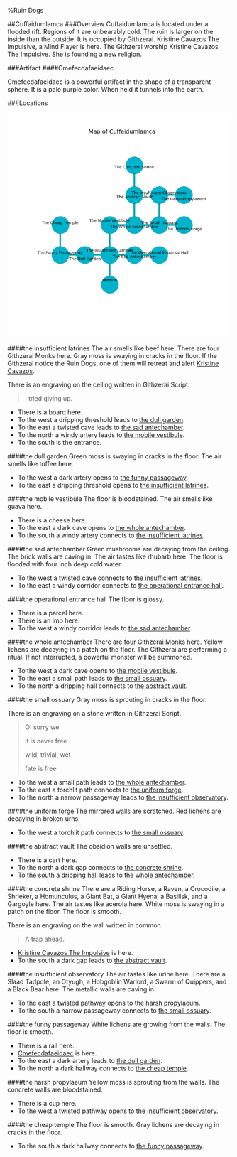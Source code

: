 %Ruin Dogs

##Cuffaidumlamca
###Overview
Cuffaidumlamca is located under a flooded rift. Regions of it are unbearably cold. The ruin is larger on the inside than the outside. It is occupied by Githzerai. <a name="Kristine-Cavazos-The-Impulsive"></a>Kristine Cavazos The Impulsive, a Mind Flayer is here. The Githzerai worship Kristine Cavazos The Impulsive. She  is founding a new religion. 



###Artifact
####<a name="Cmefecdafaeidaec"></a>Cmefecdafaeidaec


Cmefecdafaeidaec is a powerful artifact in the shape of a transparent sphere. It is a pale purple color. When held it tunnels into the earth. 





###Locations


![](../v2/images/Cuffaidumlamca.png)

####<a name="the-insufficient-latrines"></a>the insufficient latrines
The air smells like beef here. There are four Githzerai Monks here. Gray moss is swaying in cracks in the floor. If the Githzerai notice the Ruin Dogs, one of them will retreat and alert [Kristine Cavazos](#Kristine-Cavazos). 

There is an engraving on the ceiling written in Githzerai Script. 

> I tried giving up.
>


* There is a board here.
* To the west a dripping threshold leads to [the dull garden](#the-dull-garden).
* To the east a twisted cave leads to [the sad antechamber](#the-sad-antechamber).
* To the north a windy artery leads to [the mobile vestibule](#the-mobile-vestibule).
* To the south is the entrance.


####<a name="the-dull-garden"></a>the dull garden
Green moss is swaying in cracks in the floor. The air smells like toffee here. 



* To the west a dark artery opens to [the funny passageway](#the-funny-passageway).
* To the east a dripping threshold opens to [the insufficient latrines](#the-insufficient-latrines).


####<a name="the-mobile-vestibule"></a>the mobile vestibule
The floor is bloodstained. The air smells like guava here. 



* There is a cheese here.
* To the east a dark cave opens to [the whole antechamber](#the-whole-antechamber).
* To the south a windy artery connects to [the insufficient latrines](#the-insufficient-latrines).


####<a name="the-sad-antechamber"></a>the sad antechamber
Green mushrooms are decaying from the ceiling. The brick walls are caving in. The air tastes like rhubarb here. The floor is flooded with four inch deep cold water. 



* To the west a twisted cave connects to [the insufficient latrines](#the-insufficient-latrines).
* To the east a windy corridor connects to [the operational entrance hall](#the-operational-entrance-hall).


####<a name="the-operational-entrance-hall"></a>the operational entrance hall
The floor is glossy. 



* There is a parcel here.
* There is an imp here.
* To the west a windy corridor leads to [the sad antechamber](#the-sad-antechamber).


####<a name="the-whole-antechamber"></a>the whole antechamber
There are four Githzerai Monks here. Yellow lichens are decaying in a patch on the floor. The Githzerai are performing a ritual. If not interrupted, a powerful monster will be summoned. 



* To the west a dark cave opens to [the mobile vestibule](#the-mobile-vestibule).
* To the east a small path leads to [the small ossuary](#the-small-ossuary).
* To the north a dripping hall connects to [the abstract vault](#the-abstract-vault).


####<a name="the-small-ossuary"></a>the small ossuary
Gray moss is sprouting in cracks in the floor. 

There is an engraving on a stone written in Githzerai Script. 

> O! sorry we
>
> it is never free
>
> wild, trivial, wet
>
> fate is free
>


* To the west a small path leads to [the whole antechamber](#the-whole-antechamber).
* To the east a torchlit path connects to [the uniform forge](#the-uniform-forge).
* To the north a narrow passageway leads to [the insufficient observatory](#the-insufficient-observatory).


####<a name="the-uniform-forge"></a>the uniform forge
The mirrored walls are scratched. Red lichens are decaying in broken urns. 



* To the west a torchlit path connects to [the small ossuary](#the-small-ossuary).


####<a name="the-abstract-vault"></a>the abstract vault
The obsidion walls are unsettled. 



* There is a cart here.
* To the north a dark gap connects to [the concrete shrine](#the-concrete-shrine).
* To the south a dripping hall leads to [the whole antechamber](#the-whole-antechamber).


####<a name="the-concrete-shrine"></a>the concrete shrine
There are a Riding Horse, a Raven, a Crocodile, a Shrieker, a Homunculus, a Giant Bat, a Giant Hyena, a Basilisk, and a Gargoyle here. The air tastes like acerola here. White moss is swaying in a patch on the floor. The floor is smooth. 

There is an engraving on the wall written in common. 

> A trap ahead.
>


* [Kristine Cavazos The Impulsive](#Kristine-Cavazos-The-Impulsive) is here.
* To the south a dark gap leads to [the abstract vault](#the-abstract-vault).


####<a name="the-insufficient-observatory"></a>the insufficient observatory
The air tastes like urine here. There are a Slaad Tadpole, an Otyugh, a Hobgoblin Warlord, a Swarm of Quippers, and a Black Bear here. The metallic walls are caving in. 



* To the east a twisted pathway opens to [the harsh propylaeum](#the-harsh-propylaeum).
* To the south a narrow passageway connects to [the small ossuary](#the-small-ossuary).


####<a name="the-funny-passageway"></a>the funny passageway
White lichens are growing from the walls. The floor is smooth. 



* There is a rail here.
* [Cmefecdafaeidaec](#Cmefecdafaeidaec) is here.
* To the east a dark artery leads to [the dull garden](#the-dull-garden).
* To the north a dark hallway connects to [the cheap temple](#the-cheap-temple).


####<a name="the-harsh-propylaeum"></a>the harsh propylaeum
Yellow moss is sprouting from the walls. The concrete walls are bloodstained. 



* There is a cup here.
* To the west a twisted pathway opens to [the insufficient observatory](#the-insufficient-observatory).


####<a name="the-cheap-temple"></a>the cheap temple
The floor is smooth. Gray lichens are decaying in cracks in the floor. 



* To the south a dark hallway connects to [the funny passageway](#the-funny-passageway).


